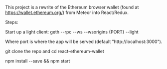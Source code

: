 This project is a rewrite of the Ethereum browser wallet (found at https://wallet.ethereum.org/) from Meteor into React/Redux.

Steps:

Start up a light client:
geth --rpc --ws --wsorigins {PORT} --light

Where port is where the app will be served (default "http://localhost:3000").

git clone the repo and
cd react-ethereum-wallet

npm install --save && npm start
